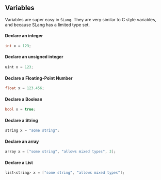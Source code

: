 ## Variables

Variables are super easy in `SLang`. They are very similar to C style variables, and because SLang has a limited type set.


#### Declare an integer
```c
int x = 123;
```

#### Declare an unsigned integer
```c
uint x = 123;
```

#### Declare a Floating-Point Number
```c
float x = 123.456;
```

#### Declare a Boolean
```c
bool x = true;
```

#### Declare a String
```c
string x = "some string";
```


#### Declare an array
```c
array x = ["some string", "allows mixed types", 3];
```

#### Declare a List
```c
list<string> x = ["some string", "allows mixed types"];
```

